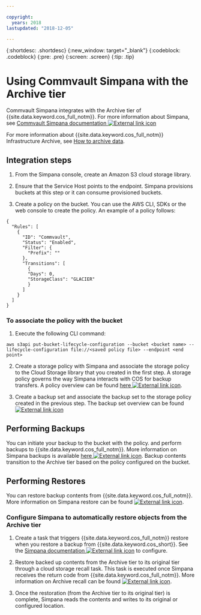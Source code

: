 ```yaml
---

copyright:
  years: 2018
lastupdated: "2018-12-05"

---
```

{:shortdesc: .shortdesc}
{:new_window: target="_blank"}
{:codeblock: .codeblock}
{:pre: .pre}
{:screen: .screen}
{:tip: .tip}


# Using Commvault Simpana with the Archive tier

Commvault Simpana integrates with the Archive tier of {{site.data.keyword.cos_full_notm}}. For more information about Simpana, see [Commvault Simpana documentation ![External link icon](../../icons/launch-glyph.svg "External link icon")](http://documentation.commvault.com/commvault/)

For more information about {{site.data.keyword.cos_full_notm}} Infrastructure Archive, see [How to archive data](archiving.html).

## Integration steps

1.	From the Simpana console, create an Amazon S3 cloud storage library.

2. Ensure that the Service Host points to the endpoint. Simpana provisions buckets at this step or it can consume provisioned buckets.

3.	Create a policy on the bucket. You can use the AWS CLI, SDKs or the web console to create the policy. An example of a policy follows:

```shell
{
  "Rules": [
    {
      "ID": "Commvault",
      "Status": "Enabled",
      "Filter": {
        "Prefix": ""
      },
      "Transitions": [
        {
        "Days": 0,
        "StorageClass": "GLACIER"
        }
      ]
    }
  ]
}
```

### To associate the policy with the bucket

1.  Execute the following CLI command:

```shell
aws s3api put-bucket-lifecycle-configuration --bucket <bucket name> --lifecycle-configuration file://<saved policy file> --endpoint <end point>
```

2.	Create a storage policy with Simpana and associate the storage policy to the Cloud Storage library that you created in the first step. A storage policy governs the way Simpana interacts with COS for backup transfers. A policy overview can be found [here ![External link icon](../../icons/launch-glyph.svg "External link icon")](http://documentation.commvault.com/commvault/v11/article?p=13804.htm).

3.	Create a backup set and associate the backup set to the storage policy created in the previous step. The backup set overview can be found [![External link icon](../../icons/launch-glyph.svg "External link icon")](http://documentation.commvault.com/commvault/v11/article?p=11666.htm)

## Performing Backups

You can initiate your backup to the bucket with the policy. and perform backups to {{site.data.keyword.cos_full_notm}}. More information on Simpana backups is available [here ![External link icon](../../icons/launch-glyph.svg "External link icon")](http://documentation.commvault.com/commvault/v11/article?p=11677.htm). Backup contents transition to the Archive tier based on the policy configured on the bucket.

## Performing Restores

You can restore backup contents from {{site.data.keyword.cos_full_notm}}. More information on Simpana restore can be found [![External link icon](../../icons/launch-glyph.svg "External link icon")](http://documentation.commvault.com/commvault/v11/article?p=12867.htm).

### Configure Simpana to automatically restore objects from the Archive tier

1. Create a task that triggers {{site.data.keyword.cos_full_notm}} restore when you restore a backup from {{site.data.keyword.cos_short}}. See the [Simpana documentation ![External link icon](../../icons/launch-glyph.svg "External link icon")](http://documentation.commvault.com/commvault/v11/article?p=features/cloud_storage/t_restoring_data_amazon_and_oracle.htm) to configure.

2. Restore backed up contents from the Archive tier to its original tier through a cloud storage recall task. This task is executed once Simpana receives the return code from {{site.data.keyword.cos_full_notm}}. More information on Archive recall can be found [![External link icon](../../icons/launch-glyph.svg "External link icon")](http://documentation.commvault.com/commvault/v11/article?p=9218.htm).

3. Once the restoration (from the Archive tier to its original tier) is complete, Simpana reads the contents and writes to its original or configured location.
